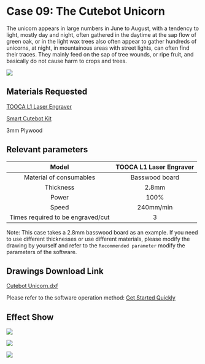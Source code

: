 ﻿---
sidebar_position: 19
sidebar_label: The Cutebot Unicorn
---

# Case 09: The Cutebot Unicorn



The unicorn appears in large numbers in June to August, with a tendency to light, mostly day and night, often gathered in the daytime at the sap flow of green oak, or in the light wax trees also often appear to gather hundreds of unicorns, at night, in mountainous areas with street lights, can often find their traces. They mainly feed on the sap of tree wounds, or ripe fruit, and basically do not cause harm to crops and trees.

![](https://wiki-media-ef.oss-cn-hongkong.aliyuncs.com//images/tooca-laser-1-case-09-01.png)

## Materials Requested

[TOOCA L1 Laser Engraver](https://www.elecfreaks.com/elecfreaks-tooca-l1-laser-engraver-10w.html)

[Smart Cutebot Kit](https://www.elecfreaks.com/micro-bit-smart-cutebot.html)

3mm Plywood

## Relevant parameters

|Model|TOOCA L1 Laser Engraver|
|:-------:|:-------:|
|Material of consumables|Basswood board|
|Thickness|2.8mm|
|Power|100%|
|Speed|240mm/min|
|Times required to be engraved/cut|3|

Note: This case takes a 2.8mm basswood board as an example. If you need to use different thicknesses or use different materials, please modify the drawing by yourself and refer to the `Recommended parameter` modify the parameters of the software.

## Drawings Download Link

[Cutebot Unicorn.dxf](https://minhaskamal.github.io/DownGit/#/home?url=https://github.com/elecfreaks/learn-en/blob/master/tooca-laser-1/file/Cutting/Cutebot-Unicorn/Cutebot-Unicorn.dxf)

Please refer to the software operation method: [Get Started Quickly](http://)

## Effect Show

![](https://wiki-media-ef.oss-cn-hongkong.aliyuncs.com//images/tooca-laser-1-case-09-02.png)

![](https://wiki-media-ef.oss-cn-hongkong.aliyuncs.com//images/tooca-laser-1-case-09-03.png)

![](https://wiki-media-ef.oss-cn-hongkong.aliyuncs.com//images/tooca-laser-1-case-09-04.png)
